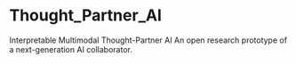 # Thought_Partner_AI
Interpretable Multimodal Thought-Partner AI An open research prototype of a next-generation AI collaborator.
